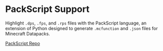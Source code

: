 # PackScript Support

Highlight `.dps`, `.fps`, and `.rps` files with the PackScript language, an extension of Python designed to generate `.mcfunction` and `.json` files for Minecraft Datapacks.

[PackScript Repo](https://github.com/Slackow/PackScript)